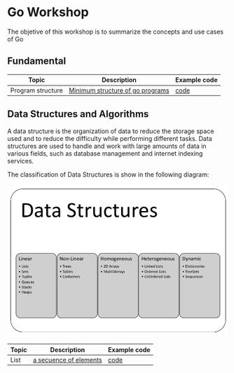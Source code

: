 # Go Workshop

The objetive of this workshop is to summarize the concepts and use cases of Go

## Fundamental
| Topic | Description | Example code
| ----------- | ----------- | ----------- |
| Program structure | [Minimum structure of go programs](assets/fundamental/structure.md) | [code](assets/../src/fundamental/1-0-structure/main.go)

## Data Structures and Algorithms

A data structure is the organization of data to reduce the storage space used and to reduce the difficulty while performing different tasks. Data structures are used to handle and work with large amounts of data in various fields, such as database management and internet indexing services.

The classification of Data Structures is show in the following diagram:

![Types](assets/data_structure/data_structure_lists)

| Topic | Description | Example code
| ----------- | ----------- | ----------- |
| List | [a secuence of elements](assets/data_structure/list.md) | [code](assets/../src/data_structure/list/main.go)
